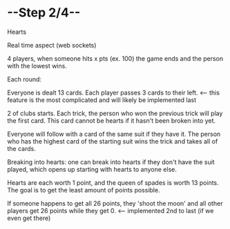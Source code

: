 # --Step 2/4--

Hearts

Real time aspect (web sockets)

4 players, when someone hits x pts (ex. 100) the game ends and the person with the lowest wins. 

Each round:

Everyone is dealt 13 cards. Each player passes 3 cards to their left. <-- this feature is the most complicated and will likely be implemented last

2 of clubs starts. Each trick, the person who won the previous trick will play the first card. This card cannot be hearts if it hasn't been broken into yet. 

Everyone will follow with a card of the same suit if they have it. The person who has the highest card of the starting suit wins the trick and takes all of the cards. 

Breaking into hearts: one can break into hearts if they don't have the suit played, which opens up starting with hearts to anyone else. 

Hearts are each worth 1 point, and the queen of spades is worth 13 points. The goal is to get the least amount of points possible. 

If someone happens to get all 26 points, they 'shoot the moon' and all other players get 26 points while they get 0. <-- implemented 2nd to last (if we even get there)

